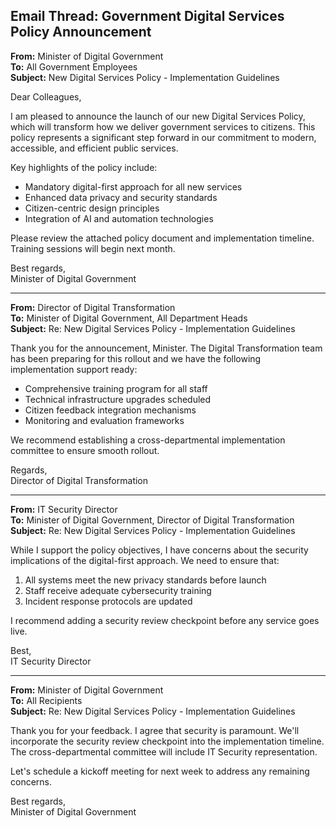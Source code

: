 ## Email Thread: Government Digital Services Policy Announcement

**From:** Minister of Digital Government  
**To:** All Government Employees  
**Subject:** New Digital Services Policy - Implementation Guidelines  

Dear Colleagues,

I am pleased to announce the launch of our new Digital Services Policy, which will transform how we deliver government services to citizens. This policy represents a significant step forward in our commitment to modern, accessible, and efficient public services.

Key highlights of the policy include:
- Mandatory digital-first approach for all new services
- Enhanced data privacy and security standards
- Citizen-centric design principles
- Integration of AI and automation technologies

Please review the attached policy document and implementation timeline. Training sessions will begin next month.

Best regards,  
Minister of Digital Government

---

**From:** Director of Digital Transformation  
**To:** Minister of Digital Government, All Department Heads  
**Subject:** Re: New Digital Services Policy - Implementation Guidelines  

Thank you for the announcement, Minister. The Digital Transformation team has been preparing for this rollout and we have the following implementation support ready:

- Comprehensive training program for all staff
- Technical infrastructure upgrades scheduled
- Citizen feedback integration mechanisms
- Monitoring and evaluation frameworks

We recommend establishing a cross-departmental implementation committee to ensure smooth rollout.

Regards,  
Director of Digital Transformation

---

**From:** IT Security Director  
**To:** Minister of Digital Government, Director of Digital Transformation  
**Subject:** Re: New Digital Services Policy - Implementation Guidelines  

While I support the policy objectives, I have concerns about the security implications of the digital-first approach. We need to ensure that:

1. All systems meet the new privacy standards before launch
2. Staff receive adequate cybersecurity training
3. Incident response protocols are updated

I recommend adding a security review checkpoint before any service goes live.

Best,  
IT Security Director

---

**From:** Minister of Digital Government  
**To:** All Recipients  
**Subject:** Re: New Digital Services Policy - Implementation Guidelines  

Thank you for your feedback. I agree that security is paramount. We'll incorporate the security review checkpoint into the implementation timeline. The cross-departmental committee will include IT Security representation.

Let's schedule a kickoff meeting for next week to address any remaining concerns.

Best regards,  
Minister of Digital Government